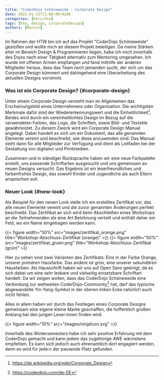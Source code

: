 ```yaml
---
title: "CoderDojo Schöneweide - Corporate Design"
date: 2022-01-31T21:00:00+0100
categories: [berichte]
tags: [htw, design, corporateDesign]
authors: [Marvin]
---
```


Im Rahmen der HTW bin ich auf das Projekt "CoderDojo Schöneweide" gestoßen und wollte mich an diesem Projekt beteiligen. Da meine Stärken eher im Bereich Design & Programmieren liegen, habe ich mich innerhalb des Dojos nach einer Tätigkeit alternativ zum Mentoring umgesehen. Ich wurde mit offenen Armen empfangen und fand mithilfe der anderen Mitglieder heraus, dass das Team noch jemanden sucht, der sich um das Corporate Design kümmert und dahingehend eine Überarbeitung des aktuellen Designs vornimmt.

### Was ist ein Corporate Design? {#corporate-design}

Unter einem Corporate Design versteht man im Allgemeinen das Erscheinungsbild eines Unternehmens oder Organisation. Die wichtigsten Merkmale dafür sind der Wiedererkennungswert und die Einheitlichkeit[^1]. Beides wird durch ein vereinheitlichtes Design im Bezug auf die verwendeten Farben, das Logo, die Schriften, sowie Bild- und Textstile gewährleistet. Zu diesem Zweck wird ein Corporate Design Manual angelegt. Dabei handelt es sich um ein Dokument, das alle genannten Elemente vereint und beschreibt, wie diese anzuwenden sind. Das Manual steht dann für alle Mitglieder zur Verfügung und dient als Leitfaden bei der Gestaltung von digitalen und Printmedien.

Zusammen und in ständiger Rücksprache haben wir eine neue Farbpalette erstellt, uns passende Schriftarten ausgesucht und uns gemeinsam an neuen Designs versucht. Das Ergebnis ist ein leserfreundliches und farbenfrohes Design, das sowohl Kinder und Jugendliche als auch Eltern ansprechen soll.

### Neuer Look {#new-look}

Als Beispiel für den neuen Look stelle ich ein erstelltes Zertifikat vor, das alle neuen Elemente vereint und die zuvor genannten Änderungen perfekt beschreibt. Das Zertifikat an sich wird beim Abschließen eines Workshops an die Teilnehmenden als eine Art Belohnung verteilt und enthält daher ein Feld, wo ein Name eingetragen werden kann.

{{< figure width="50%" src="images/zertifikat_orange.png" title="Workshop-Abschluss-Zertifikat (orange)" >}}
{{< figure width="50%" src="images/zertifikat_gruen.png" title="Workshop-Abschluss-Zertifikat (grün)" >}}

Hier zu sehen sind zwei Varianten des Zertifikats: Eins in der Farbe Orange, unserer *primären* Hausfarbe. Das andere ist grün, eine unserer *sekundären* Hausfarben. Als Hausschrift haben wir uns auf Open Sans geeinigt, da es sich dabei um eine sehr lesbare und vielseitig einsetzbare Schriftart handelt. Da wir zeigen wollen, dass das CoderDojo Schöneweide eine Verbindung zur weltweiten CoderDojo-Community[^2] hat, darf das typische abgewandelte Yin-Yang-Symbol in der oberen linken Ecke natürlich auch nicht fehlen.

Alles in allem haben wir durch das Festlegen eines Corporate Designs gemeinsam eine eigene kleine Marke geschaffen, die hoffentlich großen Anklang bei den jungen Leser:innen finden wird.

{{< figure width="10%" src="images/ninjaIcon.svg" >}}

Innerhalb des Wintersemesters habe ich sehr positive Erfahrung mit dem CoderDojo gemacht und kann jedem das zugehörige AWE wärmstens empfehlen. Es kann sich jedoch auch ehrenamtlich dort engagiert werden, denn es wird für jede:n der passende Platz gefunden.

[^1]: https://de.wikipedia.org/wiki/Corporate_Design
[^2]: https://coderdojo.com/de-DE
